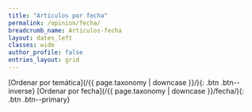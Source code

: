 ```yaml
---
title: "Artículos por fecha"
permalink: /opinion/fecha/
breadcrumb_name: Articulos-fecha
layout: dates_left
classes: wide
author_profile: false
entries_layout: grid
---
```


[Ordenar por temática](/{{ page.taxonomy | downcase }}/){: .btn .btn--inverse} [Ordenar por fecha](/{{ page.taxonomy | downcase }}/fecha/){: .btn .btn--primary}
